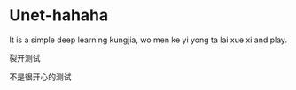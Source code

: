 # Unet-hahaha

It is a simple deep learning kungjia, wo men ke yi yong ta lai xue xi and play.






裂开测试

不是很开心的测试